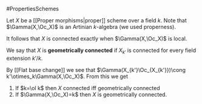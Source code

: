 #PropertiesSchemes 

Let $X$ be a [[Proper morphisms|proper]] scheme over a field $k$. Note that $\Gamma(X,\Oc_X)$ is an Artinian $k$-algebra (we used properness).

It follows that $X$ is connected exactly when $\Gamma(X,\Oc_X)$ is local.

We say that $X$ is **geometrically connected** if $X_{k'}$ is connected for every field extension $k'/k$.

By [[Flat base change]] we see that $\Gamma(X_{k'}\Oc_{X_{k'}})\cong k'\otimes_k\Gamma(X,\Oc_X)$. From this we get
1. If $k=\ol k$ then $X$ connected iff geometrically connected
2. If $\Gamma(X,\Oc_X)=k$ then $X$ is geometrically connected.